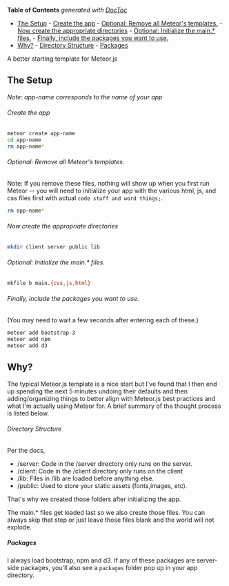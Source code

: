 **Table of Contents**  *generated with [DocToc](http://doctoc.herokuapp.com/)*

- [The Setup](#user-content-the-setup)
				- [Create the app](#user-content-create-the-app)
				- [Optional: Remove all Meteor's templates.](#user-content-optional-remove-all-meteors-templates)
				- [Now create the appropriate directories](#user-content-now-create-the-appropriate-directories)
				- [Optional: Initialize the main.* files.](#user-content-optional-initialize-the-main-files)
				- [Finally, include the packages you want to use.](#user-content-finally-include-the-packages-you-want-to-use)
- [Why?](#user-content-why)
				- [Directory Structure](#user-content-directory-structure)
			- [Packages](#user-content-packages)

A better starting template for Meteor.js

## The Setup
_Note: app-name corresponds to the name of your app_

###### Create the app
```bash
meteor create app-name
cd app-name
rm app-name* 
```

###### Optional: Remove all Meteor's templates.
Note: If you remove these files, nothing will show up when you first run Meteor -- you will need to initialize your app with the various html, js, and css files first with actual `code stuff and word things;`.
```bash
rm app-name* 
```
###### Now create the appropriate directories
```bash
mkdir client server public lib 
```

###### Optional: Initialize the main.* files.
```bash
mkfile b main.{css,js,html}
```

###### Finally, include the packages you want to use.
(You may need to wait a few seconds after entering each of these.)
```bash
meteor add bootstrap-3
meteor add npm
meteor add d3
```

## Why?
The typical Meteor.js template is a nice start but I've found that I then end up spending the next 5 minutes undoing their defaults and then adding/organizing things to better align with Meteor.js best practices and what I'm actually using Meteor for. A brief summary of the thought process is listed below.

###### Directory Structure
Per the docs, 
* /server: Code in the /server directory only runs on the server. 
* /client: Code in the /client directory only runs on the client
* /lib: Files in /lib are loaded before anything else.
* /public: Used to store your static assets (fonts,images, etc).

That's why we created those folders after initializing the app.

The main.* files get loaded last so we also create those files. You can always skip that step or just leave those files blank and the world will not explode. 

##### Packages
I always load bootstrap, npm and d3. If any of these packages are server-side packages, you'll also see a `packages` folder pop up in your app directory. 

